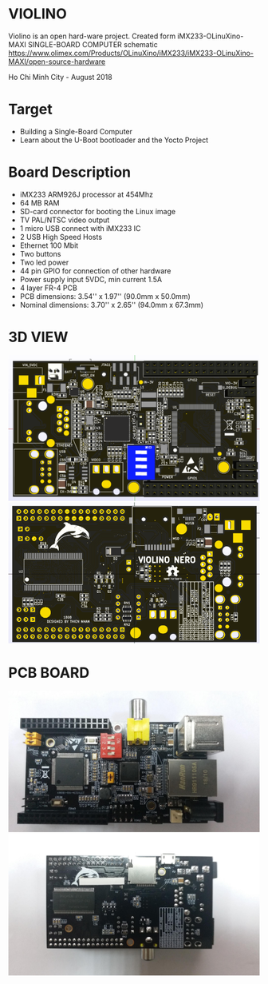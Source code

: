 # VIOLINO
Violino is an open hard-ware project. Created form iMX233-OLinuXino-MAXI SINGLE-BOARD COMPUTER schematic
https://www.olimex.com/Products/OLinuXino/iMX233/iMX233-OLinuXino-MAXI/open-source-hardware

Ho Chi Minh City - August 2018
# Target
* Building a Single-Board Computer
* Learn about the U-Boot bootloader and the Yocto Project
# Board Description

* iMX233 ARM926J processor at 454Mhz
* 64 MB RAM
* SD-card connector for booting the Linux image
* TV PAL/NTSC video output
* 1 micro USB connect with iMX233 IC
* 2 USB High Speed Hosts
* Ethernet 100 Mbit
* Two buttons
* Two led power
* 44 pin GPIO for connection of other hardware
* Power supply input 5VDC, min current 1.5A
* 4 layer FR-4 PCB
* PCB dimensions: 3.54'' x 1.97'' (90.0mm x 50.0mm)
* Nominal dimensions: 3.70'' x 2.65'' (94.0mm x 67.3mm)

# 3D VIEW
![Front view](/doc/3dview-top.png)
![Back view](/doc/3dview-bottom.png)

# PCB BOARD
![Front view](/doc/top.jpg)
![Back view](/doc/bottom.jpg)

